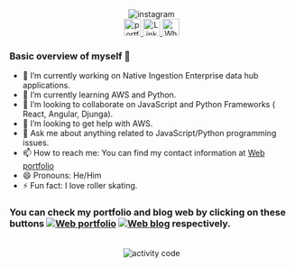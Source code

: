 
<div>
    <div align="center">
      <img src="https://i.ibb.co/2qcF3Np/text.gif" alt="instagram"/>
    </div>
    <div align="center">
      <a href="https://www.kamyabrouhifar.ca">
      <img width=30 src="https://user-images.githubusercontent.com/54970142/132417068-2947abe7-2c7c-4e5a-b333-ef12cc4e2244.png" alt="portfolio"/>
      </a>
      <a href="https://www.linkedin.com/in/kamyab-rouhifar/">
      <img width=30 src="https://user-images.githubusercontent.com/54970142/132416598-44dbfa5a-bad1-4808-b089-5c93eeac6495.png" alt="LinkedIn"/>
      </a>
      <a href="https://wa.me/4379845385">
      <img width=30 src="https://user-images.githubusercontent.com/54970142/132416546-f0bca6a2-c581-49a5-81ec-26b9ef9b314c.png" alt="WhatsApp"/>
      </a>
    </div>
</div>



### Basic overview of myself 👋

- 🔭 I’m currently working on Native Ingestion Enterprise data hub applications.
- 🌱 I’m currently learning AWS and Python.
- 👯 I’m looking to collaborate on JavaScript and Python Frameworks ( React, Angular, Djunga).
- 🤔 I’m looking to get help with AWS.
- 💬 Ask me about anything related to JavaScript/Python programming issues.
- 📫 How to reach me: You can find my contact information at [Web portfolio](https://www.kamyabrouhifar.ca)
- 😄 Pronouns: He/Him
- ⚡ Fun fact: I love roller skating.


### You can check my portfolio and blog web by clicking on these buttons <a href="https://kamyabrouhifar.ca/">![Web portfolio](https://img.shields.io/badge/-Portfolio-brightgreen?logo=Webflow)</a> <a href="https://medium.com/@karouhifar">![Web blog](https://img.shields.io/badge/-Blog-black?logo=blogger)</a> respectively.
<br/>
<div align='center'>
<img src="https://user-images.githubusercontent.com/54970142/173195178-583f0f81-4986-4a7d-b8f2-967706078bc7.png"  alt="activity code"/>
</div>
